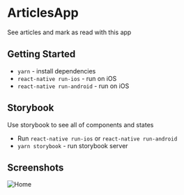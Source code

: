 # ArticlesApp

See articles and mark as read with this app

## Getting Started

- `yarn` - install dependencies
- `react-native run-ios` - run on iOS
- `react-native run-android` - run on iOS

## Storybook

Use storybook to see all of components and states

- Run `react-native run-ios` or `react-native run-android`
- `yarn storybook` - run storybook server

## Screenshots

![Home](/screenshots/home.jpg?raw=true "Home")
